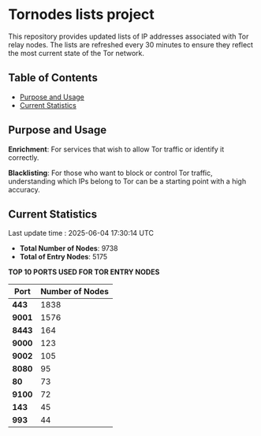 # Tornodes lists project

This repository provides updated lists of IP addresses associated with Tor relay nodes. The lists are refreshed every 30 minutes to ensure they reflect the most current state of the Tor network.

## Table of Contents

- [Purpose and Usage](#purpose-and-usage)
- [Current Statistics](#current-statistics)


## Purpose and Usage

**Enrichment**: For services that wish to allow Tor traffic or identify it correctly.

**Blacklisting**: For those who want to block or control Tor traffic, understanding which IPs belong to Tor can be a starting point with a high accuracy.

## Current Statistics

Last update time : 2025-06-04 17:30:14 UTC

- **Total Number of Nodes**: 9738
- **Total of Entry Nodes**: 5175

**TOP 10 PORTS USED FOR TOR ENTRY NODES**

| **Port** | **Number of Nodes** |
|------|-----------------|
| **443**   | 1838  |
| **9001**   | 1576  |
| **8443**   | 164  |
| **9000**   | 123  |
| **9002**   | 105  |
| **8080**   | 95  |
| **80**   | 73  |
| **9100**   | 72  |
| **143**   | 45  |
| **993**   | 44  |

